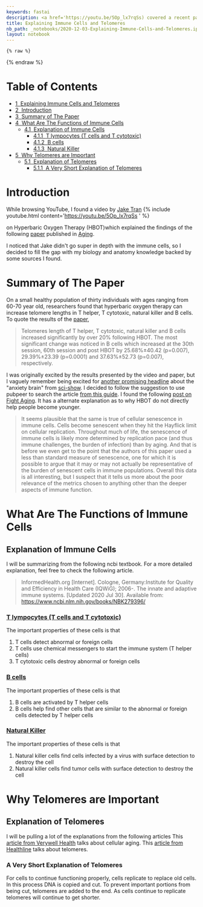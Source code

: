 ```yaml
---
keywords: fastai
description: <a href='https://youtu.be/5Op_lx7rqSs) covered a recent paper about how Hyperbaric Oxygen Therapy (HBOT'>Jake Tran made a video that</a>, with the potential to reverse aging. I noticed that Jake didn't go super in depth with the immune cells, I decided to fill the gap with my biology and anatomy knowledge I learned in university backed by some sources I found.
title: Explaining Immune Cells and Telomeres
nb_path: _notebooks/2020-12-03-Explaining-Immune-Cells-and-Telomeres.ipynb
layout: notebook
---
```


<!--
#################################################
### THIS FILE WAS AUTOGENERATED! DO NOT EDIT! ###
#################################################
# file to edit: _notebooks/2020-12-03-Explaining-Immune-Cells-and-Telomeres.ipynb
-->

<div class="container" id="notebook-container">
        
    {% raw %}
    
<div class="cell border-box-sizing code_cell rendered">

</div>
    {% endraw %}

<div class="cell border-box-sizing text_cell rendered"><div class="inner_cell">
<div class="text_cell_render border-box-sizing rendered_html">
<p><h1>Table of Contents<span class="tocSkip"></span></h1></p>
<div class="toc"><ul class="toc-item"><li><span><a href="#Explaining-Immune-Cells-and-Telomeres" data-toc-modified-id="Explaining-Immune-Cells-and-Telomeres-1"><span class="toc-item-num">1&nbsp;&nbsp;</span>Explaining Immune Cells and Telomeres</a></span></li><li><span><a href="#Introduction" data-toc-modified-id="Introduction-2"><span class="toc-item-num">2&nbsp;&nbsp;</span>Introduction</a></span></li><li><span><a href="#Summary-of-The-Paper" data-toc-modified-id="Summary-of-The-Paper-3"><span class="toc-item-num">3&nbsp;&nbsp;</span>Summary of The Paper</a></span></li><li><span><a href="#What-Are-The-Functions-of-Immune-Cells" data-toc-modified-id="What-Are-The-Functions-of-Immune-Cells-4"><span class="toc-item-num">4&nbsp;&nbsp;</span>What Are The Functions of Immune Cells</a></span><ul class="toc-item"><li><span><a href="#Explanation-of-Immune-Cells" data-toc-modified-id="Explanation-of-Immune-Cells-4.1"><span class="toc-item-num">4.1&nbsp;&nbsp;</span>Explanation of Immune Cells</a></span><ul class="toc-item"><li><span><a href="#T-lympocytes-(T-cells-and-T-cytotoxic)" data-toc-modified-id="T-lympocytes-(T-cells-and-T-cytotoxic)-4.1.1"><span class="toc-item-num">4.1.1&nbsp;&nbsp;</span><a href="https://www.ncbi.nlm.nih.gov/books/NBK279396/#i2255.tlymphocytes" target="_blank">T lympocytes (T cells and T cytotoxic)</a></a></span></li><li><span><a href="#B-cells" data-toc-modified-id="B-cells-4.1.2"><span class="toc-item-num">4.1.2&nbsp;&nbsp;</span><a href="https://www.ncbi.nlm.nih.gov/books/NBK279396/#i2255.blymphocytes" target="_blank">B cells</a></a></span></li><li><span><a href="#Natural-Killer" data-toc-modified-id="Natural-Killer-4.1.3"><span class="toc-item-num">4.1.3&nbsp;&nbsp;</span><a href="https://www.ncbi.nlm.nih.gov/books/NBK279396/#i2255.protectionofferedbyt2" target="_blank">Natural Killer</a></a></span></li></ul></li></ul></li><li><span><a href="#Why-Telomeres-are-Important" data-toc-modified-id="Why-Telomeres-are-Important-5"><span class="toc-item-num">5&nbsp;&nbsp;</span>Why Telomeres are Important</a></span><ul class="toc-item"><li><span><a href="#Explanation-of-Telomeres" data-toc-modified-id="Explanation-of-Telomeres-5.1"><span class="toc-item-num">5.1&nbsp;&nbsp;</span>Explanation of Telomeres</a></span><ul class="toc-item"><li><span><a href="#A-Very-Short-Explanation-of-Telomeres" data-toc-modified-id="A-Very-Short-Explanation-of-Telomeres-5.1.1"><span class="toc-item-num">5.1.1&nbsp;&nbsp;</span>A Very Short Explanation of Telomeres</a></span></li></ul></li></ul></li></ul></div>
</div>
</div>
</div>
<div class="cell border-box-sizing text_cell rendered"><div class="inner_cell">
<div class="text_cell_render border-box-sizing rendered_html">
<h1 id="Introduction">Introduction<a class="anchor-link" href="#Introduction"> </a></h1><p>While browsing YouTube, I found a video by <a href="https://www.youtube.com/channel/UCoOjH8D2XAgjzQlneM2W0EQ">Jake Tran</a>
{% include youtube.html content='<a href="https://youtu.be/5Op_lx7rqSs">https://youtu.be/5Op_lx7rqSs</a> ' %}</p>
<p>on Hyperbaric Oxygen Therapy (HBOT)which explained the findings of the following <a href="https://www.aging-us.com/article/202188/text">paper</a> published in <a href="https://www.aging-us.com/">Aging</a>.</p>
<p>I noticed that Jake didn't go super in depth with the immune cells, so I decided to fill the gap with my biology and anatomy knowledge backed by some sources I found.</p>

</div>
</div>
</div>
<div class="cell border-box-sizing text_cell rendered"><div class="inner_cell">
<div class="text_cell_render border-box-sizing rendered_html">
<h1 id="Summary-of-The-Paper">Summary of The Paper<a class="anchor-link" href="#Summary-of-The-Paper"> </a></h1><p>On a small healthy population of thirty individuals with ages ranging from 60-70 year old, researchers found that hyperbaric oxygen therapy can increase telomere lengths in T helper, T cytotoxic, natural killer and B cells.
To quote the results of the <a href="https://www.aging-us.com/article/202188/text">paper</a>,</p>
<blockquote><p>Telomeres length of T helper, T cytotoxic, natural killer and B cells increased significantly by over 20% following HBOT. The most significant change was noticed in B cells which increased at the 30th session, 60th session and post HBOT by 25.68%±40.42 (p=0.007), 29.39%±23.39 (p=0.0001) and 37.63%±52.73 (p=0.007), respectively.</p>
</blockquote>
<p>I was originally excited by the results presented by the video and paper, but I vaguely remember being excited for <a href="https://www.nature.com/articles/s41467-020-19167-0">another promising headline</a> about the "anxiety brain" from <a href="https://youtu.be/_fVDyPdhj3U">sci-show</a>. I decided to follow the suggestion to use pubpeer to search the article <a href="https://www.callingbullshit.org/tools/tools_legit.html">from this guide</a>. 
I found the following <a href="https://www.fightaging.org/archives/2020/11/overhyping-the-effects-of-hyperbaric-oxygen-treatment-on-aging/">post on Fight Aging</a>. It has a alternate explanation as to why HBOT do not directly help people become younger.</p>
<blockquote><p>It seems plausible that the same is true of cellular senescence in immune cells. Cells become senescent when they hit the Hayflick limit on cellular replication. Throughout much of life, the senescence of immune cells is likely more determined by replication pace (and thus immune challenges, the burden of infection) than by aging. And that is before we even get to the point that the authors of this paper used a less than standard measure of senescence, one for which it is possible to argue that it may or may not actually be representative of the burden of senescent cells in immune populations. Overall this data is all interesting, but I suspect that it tells us more about the poor relevance of the metrics chosen to anything other than the deeper aspects of immune function.</p>
</blockquote>

</div>
</div>
</div>
<div class="cell border-box-sizing text_cell rendered"><div class="inner_cell">
<div class="text_cell_render border-box-sizing rendered_html">
<h1 id="What-Are-The-Functions-of-Immune-Cells">What Are The Functions of Immune Cells<a class="anchor-link" href="#What-Are-The-Functions-of-Immune-Cells"> </a></h1><h2 id="Explanation-of-Immune-Cells">Explanation of Immune Cells<a class="anchor-link" href="#Explanation-of-Immune-Cells"> </a></h2><p>I will be summarizing from the following ncbi textbook. For a more detailed explanation, feel free to check the following article.</p>
<blockquote><p>InformedHealth.org [Internet]. Cologne, Germany:Institute for Quality and Efficiency in Health Care (IQWiG); 2006-. The innate and adaptive immune systems. [Updated 2020 Jul 30]. Available from: <a href="https://www.ncbi.nlm.nih.gov/books/NBK279396/">https://www.ncbi.nlm.nih.gov/books/NBK279396/</a></p>
</blockquote>
<h3 id="T-lympocytes-(T-cells-and-T-cytotoxic)"><a href="https://www.ncbi.nlm.nih.gov/books/NBK279396/#i2255.tlymphocytes">T lympocytes (T cells and T cytotoxic)</a><a class="anchor-link" href="#T-lympocytes-(T-cells-and-T-cytotoxic)"> </a></h3><p>The important properties of these cells is that</p>
<ol>
<li>T cells detect abnormal or foreign cells</li>
<li>T cells use chemical messengers to start the immune system (T helper cells)</li>
<li>T cytotoxic cells destroy abnormal or foreign cells</li>
</ol>
<h3 id="B-cells"><a href="https://www.ncbi.nlm.nih.gov/books/NBK279396/#i2255.blymphocytes">B cells</a><a class="anchor-link" href="#B-cells"> </a></h3><p>The important properties of these cells is that</p>
<ol>
<li>B cells are activated by T helper cells</li>
<li>B cells help find other cells that are similar to the abnormal or foreign cells detected by T helper cells</li>
</ol>
<h3 id="Natural-Killer"><a href="https://www.ncbi.nlm.nih.gov/books/NBK279396/#i2255.protectionofferedbyt2">Natural Killer</a><a class="anchor-link" href="#Natural-Killer"> </a></h3><p>The important properties of these cells is that</p>
<ol>
<li>Natural killer cells find cells infected by a virus with surface detection to destroy the cell</li>
<li>Natural killer cells find tumor cells with surface detection to destroy the cell</li>
</ol>

</div>
</div>
</div>
<div class="cell border-box-sizing text_cell rendered"><div class="inner_cell">
<div class="text_cell_render border-box-sizing rendered_html">
<h1 id="Why-Telomeres-are-Important">Why Telomeres are Important<a class="anchor-link" href="#Why-Telomeres-are-Important"> </a></h1><h2 id="Explanation-of-Telomeres">Explanation of Telomeres<a class="anchor-link" href="#Explanation-of-Telomeres"> </a></h2><p>I will be pulling a lot of the explanations from the following articles
This <a href="https://www.verywellhealth.com/understanding-cellular-aging-2224234">article from Verywell Health</a> talks about cellular aging. This <a href="https://www.healthline.com/health/telomeres">article from Healthline</a> talks about telomeres.</p>
<h3 id="A-Very-Short-Explanation-of-Telomeres">A Very Short Explanation of Telomeres<a class="anchor-link" href="#A-Very-Short-Explanation-of-Telomeres"> </a></h3><p>For cells to continue functioning properly, cells replicate to replace old cells. In this process DNA is copied and cut. To prevent important portions from being cut, telomeres are added to the end. As cells continue to replicate telomeres will continue to get shorter.</p>

</div>
</div>
</div>
</div>
 

